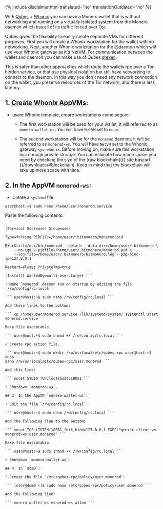 {% include disclaimer.html translated="no" translationOutdated="no" %}

With [Qubes](https://qubes-os.org) + [Whonix](https://whonix.org) you can
have a Monero wallet that is without networking and running on a virtually
isolated system from the Monero daemon which has all of its traffic forced
over [Tor](https://torproject.org).

Qubes gives the flexibility to easily create separate VMs for different
purposes. First you will create a Whonix workstation for the wallet with no
networking. Next, another Whonix workstation for the @daemon which will use
your Whonix gateway as it's NetVM. For communication between the wallet and
daemon you can make use of Qubes
[qrexec](https://www.qubes-os.org/doc/qrexec3/).

This is safer than other approaches which route the wallets rpc over a Tor
hidden service, or that use physical isolation but still have networking to
connect to the daemon. In this way you don't need any network connection on
the wallet, you preserve resources of the Tor network, and there is less
latency.

## 1. [Create Whonix AppVMs](https://www.whonix.org/wiki/Qubes/Install):

+ usare Whonix template, creare workstations come segue::

  - The first workstation will be used for your wallet, it will referred to
    as `monero-wallet-ws`. You will have `NetVM` set to `none`.

  - The second workstation will be for the `monerod` daemon, it will be
    referred to as `monerod-ws`. You will have `NetVM` set to the Whonix
    gateway `sys-whonix`. Before moving on, make sure this workstation has
    enough private storage. You can estimate how much space you need by
    checking the size of the [raw blockchain]({{ site.baseurl
    }}/downloads/#blockchain). Keep in mind that the blockchain will take up
    more space with time.

## 2. In the AppVM `monerod-ws`:

+ Create a `systemd` file.

``` user@host:~$ sudo nano /home/user/monerod.service ```

Paste the following contents:

``` [Unit] Description=Monero Full Node After=network.target

[Service] User=user Group=user

Type=forking PIDFile=/home/user/.bitmonero/monerod.pid

ExecStart=/usr/bin/monerod --detach --data-dir=/home/user/.bitmonero \
    --no-igd --pidfile=/home/user/.bitmonero/monerod.pid \
    --log-file=/home/user/.bitmonero/bitmonero.log --p2p-bind-ip=127.0.0.1

Restart=always PrivateTmp=true

[Install] WantedBy=multi-user.target ```

+ Make `monerod` daemon run on startup by editing the file
`/rw/config/rc.local`.

``` user@host:~$ sudo nano /rw/config/rc.local ```

Add these lines to the bottom:

``` cp /home/user/monerod.service /lib/systemd/system/ systemctl start
monerod.service ```

Make file executable.

``` user@host:~$ sudo chmod +x /rw/config/rc.local ```

+ Create rpc action file.

``` user@host:~$ sudo mkdir /rw/usrlocal/etc/qubes-rpc user@host:~$ sudo
nano /rw/usrlocal/etc/qubes-rpc/user.monerod ```

Add this line:

``` socat STDIO TCP:localhost:18081 ```

+ Shutdown `monerod-ws`.

## 3. In the AppVM `monero-wallet-ws`:

+ Edit the file `/rw/config/rc.local`.

``` user@host:~$ sudo nano /rw/config/rc.local ```

Add the following line to the bottom:

``` socat TCP-LISTEN:18081,fork,bind=127.0.0.1 EXEC:"qrexec-client-vm
monerod-ws user.monerod" ```

Make file executable.

``` user@host:~$ sudo chmod +x /rw/config/rc.local ```

+ Shutdown `monero-wallet-ws`.

## 4. In `dom0`:

+ Create the file `/etc/qubes-rpc/policy/user.monerod`:

``` [user@dom0 ~]$ sudo nano /etc/qubes-rpc/policy/user.monerod ```

Add the following line:

``` monero-wallet-ws monerod-ws allow ```
